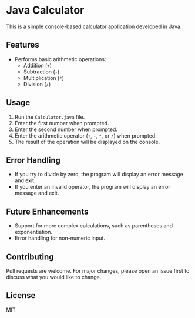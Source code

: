 # Java Calculator

This is a simple console-based calculator application developed in Java.

## Features

- Performs basic arithmetic operations:
  - Addition (`+`)
  - Subtraction (`-`)
  - Multiplication (`*`)
  - Division (`/`)

## Usage

1. Run the `Calculator.java` file.
2. Enter the first number when prompted.
3. Enter the second number when prompted.
4. Enter the arithmetic operator (`+`, `-`, `*`, or `/`) when prompted.
5. The result of the operation will be displayed on the console.

## Error Handling

- If you try to divide by zero, the program will display an error message and exit.
- If you enter an invalid operator, the program will display an error message and exit.

## Future Enhancements

- Support for more complex calculations, such as parentheses and exponentiation.
- Error handling for non-numeric input.

## Contributing

Pull requests are welcome. For major changes, please open an issue first to discuss what you would like to change.

## License

MIT
